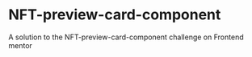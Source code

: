 # NFT-preview-card-component
A solution to the NFT-preview-card-component challenge on Frontend mentor

